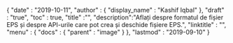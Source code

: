 {
  "date" : "2019-10-11",
  "author" : {
    "display_name" : "Kashif Iqbal"
},
  "draft" : "true",
  "toc" : true,
  "title" :"",
  "description":"Aflați despre formatul de fișier EPS și despre API-urile care pot crea și deschide fișiere EPS.",
  "linktitle" : "",
  "menu" : {
    "docs" : {
      "parent" : "image"
}
},
  "lastmod" : "2019-09-10"
}

